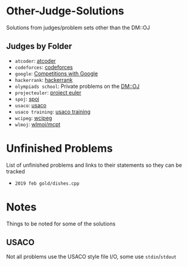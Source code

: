 # Other-Judge-Solutions

Solutions from judges/problem sets other than the DM::OJ

## Judges by Folder

- `atcoder`: [atcoder](https://atcoder.jp)
- `codeforces`: [codeforces](https://codeforces.com)
- `google`: [Competitions with Google](https://codingcompetitions.withgoogle.com/)
- `hackerrank`: [hackerrank](https://hackerrank.com)
- `olympiads school`: Private problems on the [DM::OJ](https://dmoj.ca)
- `projecteuler`: [project euler](https://projecteuler.net)
- `spoj`: [spoj](https://www.spoj.com/)
- `usaco`: [usaco](http://www.usaco.org/index.php?page=contests)
- `usaco training`: [usaco training](https://train.usaco.org/usacogate)
- `wcipeg`: [wcipeg](https://wcipeg.com)
- `wlmoj`: [wlmoj/mcpt](https://judge.mcpt.ca)

# Unfinished Problems

List of unfinished problems and links to their statements so they can be tracked

- `2019 feb gold/dishes.cpp`

# Notes

Things to be noted for some of the solutions

## USACO

Not all problems use the USACO style file I/O, some use `stdin`/`stdout`
